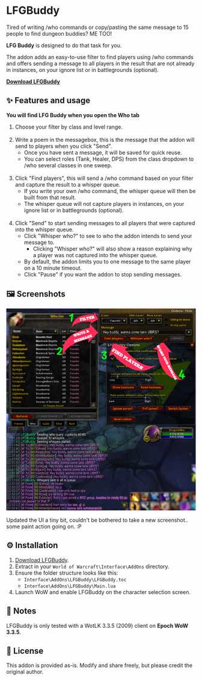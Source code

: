 # LFGBuddy

Tired of writing /who commands or copy/pasting the same message to 15 people to find dungeon buddies? ME TOO! <br>

**LFG Buddy** is designed to do that task for you.

The addon adds an easy-to-use filter to find players using /who commands and offers sending a message to all players in the result that are not already in instances, on your ignore list or in battlegrounds (optional).

<b>[Download LFGBuddy](https://github.com/hjortmar/lfgbuddy/raw/main/LFGBuddy.zip)</b>

## ✨ Features and usage

  **You will find LFG Buddy when you open the Who tab**
  
1. Choose your filter by class and level range.
<br><br>
2. Write a poem in the messagebox, this is the message that the addon will send to players when you click "Send".
   - Once you have sent a message, it will be saved for quick reuse.
   - You can select roles (Tank, Healer, DPS) from the class dropdown to /who several classes in one sweep.
<br><br>
3. Click "Find players", this will send a /who command based on your filter and capture the result to a whisper queue.
   - If you write your own /who command, the whisper queue will then be built from that result.
   - The whisper queue will not capture players in instances, on your ignore list or in battlegrounds (optional). 
<br><br>
4. Click "Send" to start sending messages to all players that were captured into the whisper queue.
   - Click "Whisper who?" to see to who the addon intends to send your message to.
     - Clicking "Whisper who?" will also show a reason explaining why a player was not captured into the whisper queue.
   - By default, the addon limits you to one message to the same player on a 10 minute timeout.
   - Click "Pause" if you want the addon to stop sending messages.

## 🖼️ Screenshots
![Main](images/lfgbuddimg3.png)

Updated the UI a tiny bit, couldn't be bothered to take a new screenshot.. some paint action going on. :P

## ⚙️ Installation

1. [Download LFGBuddy](https://github.com/hjortmar/lfgbuddy/raw/main/LFGBuddy.zip).
2. Extract in your `World of Warcraft\Interface\AddOns` directory.
3. Ensure the folder structure looks like this:<br>
   - `Interface\AddOns\LFGBuddy\LFGBuddy.toc`<br>
   - `Interface\AddOns\LFGBuddy\Main.lua`
4. Launch WoW and enable LFGBuddy on the character selection screen.

## 📝 Notes

LFGBuddy is only tested with a WotLK 3.3.5 (2009) client on **Epoch WoW 3.3.5**.  

## 📜 License

This addon is provided as-is. Modify and share freely, but please credit the original author.

